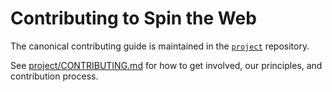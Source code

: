 # Contributing to Spin the Web

The canonical contributing guide is maintained in the [`project`](../project/CONTRIBUTING.md) repository.

See [project/CONTRIBUTING.md](../project/CONTRIBUTING.md) for how to get involved, our principles, and contribution process.
